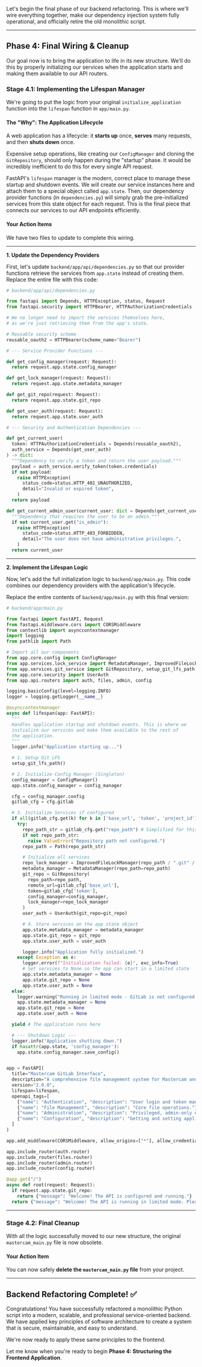 Let's begin the final phase of our backend refactoring. This is where we'll wire everything together, make our dependency injection system fully operational, and officially retire the old monolithic script.

---

## Phase 4: Final Wiring & Cleanup

Our goal now is to bring the application to life in its new structure. We'll do this by properly initializing our services when the application starts and making them available to our API routers.

### Stage 4.1: Implementing the Lifespan Manager

We're going to put the logic from your original `initialize_application` function into the `lifespan` function in `app/main.py`.

#### The "Why": The Application Lifecycle

A web application has a lifecycle: it **starts up** once, **serves** many requests, and then **shuts down** once.

Expensive setup operations, like creating our `ConfigManager` and cloning the `GitRepository`, should only happen during the "startup" phase. It would be incredibly inefficient to do this for every single API request.

FastAPI's `lifespan` manager is the modern, correct place to manage these startup and shutdown events. We will create our service instances here and attach them to a special object called `app.state`. Then, our dependency provider functions (in `dependencies.py`) will simply grab the pre-initialized services from this state object for each request. This is the final piece that connects our services to our API endpoints efficiently.

#### Your Action Items

We have two files to update to complete this wiring.

---

**1. Update the Dependency Providers**

First, let's update `backend/app/api/dependencies.py` so that our provider functions retrieve the services from `app.state` instead of creating them. Replace the entire file with this code:

```python
# backend/app/api/dependencies.py

from fastapi import Depends, HTTPException, status, Request
from fastapi.security import HTTPBearer, HTTPAuthorizationCredentials

# We no longer need to import the services themselves here,
# as we're just retrieving them from the app's state.

# Reusable security scheme
reusable_oauth2 = HTTPBearer(scheme_name="Bearer")

# --- Service Provider Functions ---

def get_config_manager(request: Request):
  return request.app.state.config_manager

def get_lock_manager(request: Request):
  return request.app.state.metadata_manager

def get_git_repo(request: Request):
  return request.app.state.git_repo

def get_user_auth(request: Request):
  return request.app.state.user_auth

# --- Security and Authentication Dependencies ---

def get_current_user(
  token: HTTPAuthorizationCredentials = Depends(reusable_oauth2),
  auth_service = Depends(get_user_auth)
) -> dict:
  """Dependency to verify a token and return the user payload."""
  payload = auth_service.verify_token(token.credentials)
  if not payload:
    raise HTTPException(
      status_code=status.HTTP_401_UNAUTHORIZED,
      detail="Invalid or expired token",
    )
  return payload

def get_current_admin_user(current_user: dict = Depends(get_current_user)) -> dict:
  """Dependency that requires the user to be an admin."""
  if not current_user.get("is_admin"):
    raise HTTPException(
      status_code=status.HTTP_403_FORBIDDEN,
      detail="The user does not have administrative privileges.",
    )
  return current_user
```

---

**2. Implement the Lifespan Logic**

Now, let's add the full initialization logic to `backend/app/main.py`. This code combines our dependency providers with the application's lifecycle.

Replace the entire contents of `backend/app/main.py` with this final version:

```python
# backend/app/main.py

from fastapi import FastAPI, Request
from fastapi.middleware.cors import CORSMiddleware
from contextlib import asynccontextmanager
import logging
from pathlib import Path

# Import all our components
from app.core.config import ConfigManager
from app.services.lock_service import MetadataManager, ImprovedFileLockManager
from app.services.git_service import GitRepository, setup_git_lfs_path
from app.core.security import UserAuth
from app.api.routers import auth, files, admin, config

logging.basicConfig(level=logging.INFO)
logger = logging.getLogger(__name__)

@asynccontextmanager
async def lifespan(app: FastAPI):
  """
  Handles application startup and shutdown events. This is where we
  initialize our services and make them available to the rest of
  the application.
  """
  logger.info("Application starting up...")

  # 1. Setup Git LFS
  setup_git_lfs_path()

  # 2. Initialize Config Manager (Singleton)
  config_manager = ConfigManager()
  app.state.config_manager = config_manager

  cfg = config_manager.config
  gitlab_cfg = cfg.gitlab

  # 3. Initialize Services if configured
  if all(gitlab_cfg.get(k) for k in ['base_url', 'token', 'project_id']):
    try:
      repo_path_str = gitlab_cfg.get("repo_path") # Simplified for this refactor
      if not repo_path_str:
        raise ValueError("Repository path not configured.")
      repo_path = Path(repo_path_str)

      # Initialize all services
      repo_lock_manager = ImprovedFileLockManager(repo_path / ".git" / "repo.lock")
      metadata_manager = MetadataManager(repo_path=repo_path)
      git_repo = GitRepository(
        repo_path=repo_path,
        remote_url=gitlab_cfg['base_url'],
        token=gitlab_cfg['token'],
        config_manager=config_manager,
        lock_manager=repo_lock_manager
      )
      user_auth = UserAuth(git_repo=git_repo)

      # 4. Store services on the app state object
      app.state.metadata_manager = metadata_manager
      app.state.git_repo = git_repo
      app.state.user_auth = user_auth

      logger.info("Application fully initialized.")
    except Exception as e:
      logger.error(f"Initialization failed: {e}", exc_info=True)
      # Set services to None so the app can start in a limited state
      app.state.metadata_manager = None
      app.state.git_repo = None
      app.state.user_auth = None
  else:
    logger.warning("Running in limited mode - GitLab is not configured.")
    app.state.metadata_manager = None
    app.state.git_repo = None
    app.state.user_auth = None

  yield # The application runs here

  # --- Shutdown Logic ---
  logger.info("Application shutting down.")
  if hasattr(app.state, 'config_manager'):
    app.state.config_manager.save_config()


app = FastAPI(
  title="Mastercam GitLab Interface",
  description="A comprehensive file management system for Mastercam and GitLab.",
  version="2.0.0",
  lifespan=lifespan,
  openapi_tags=[
    {"name": "Authentication", "description": "User login and token management."},
    {"name": "File Management", "description": "Core file operations."},
    {"name": "Administration", "description": "Privileged, admin-only operations."},
    {"name": "Configuration", "description": "Getting and setting application configuration."},
  ]
)

app.add_middleware(CORSMiddleware, allow_origins=["*"], allow_credentials=True, methods=["*"], allow_headers=["*"])

app.include_router(auth.router)
app.include_router(files.router)
app.include_router(admin.router)
app.include_router(config.router)

@app.get("/")
async def root(request: Request):
  if request.app.state.git_repo:
    return {"message": "Welcome! The API is configured and running."}
  return {"message": "Welcome! The API is running in limited mode. Please configure GitLab credentials."}
```

---

### Stage 4.2: Final Cleanup

With all the logic successfully moved to our new structure, the original `mastercam_main.py` file is now obsolete.

#### Your Action Item

You can now safely **delete the `mastercam_main.py` file** from your project.

---

## Backend Refactoring Complete\! ✅

Congratulations\! You have successfully refactored a monolithic Python script into a modern, scalable, and professional service-oriented backend. We have applied key principles of software architecture to create a system that is secure, maintainable, and easy to understand.

We're now ready to apply these same principles to the frontend.

Let me know when you're ready to begin **Phase 4: Structuring the Frontend Application**.
